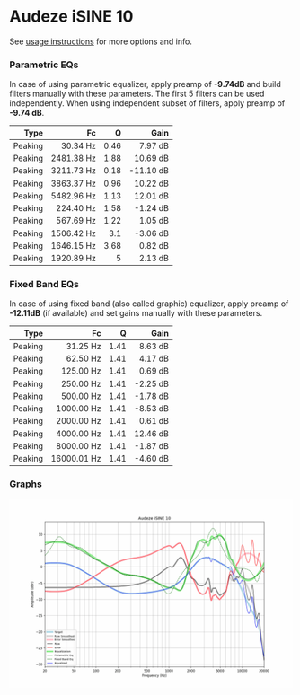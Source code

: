 # Audeze iSINE 10
See [usage instructions](https://github.com/jaakkopasanen/AutoEq#usage) for more options and info.

### Parametric EQs
In case of using parametric equalizer, apply preamp of **-9.74dB** and build filters manually
with these parameters. The first 5 filters can be used independently.
When using independent subset of filters, apply preamp of **-9.74 dB**.

| Type    | Fc         |    Q | Gain      |
|--------:|-----------:|-----:|----------:|
| Peaking | 30.34 Hz   | 0.46 | 7.97 dB   |
| Peaking | 2481.38 Hz | 1.88 | 10.69 dB  |
| Peaking | 3211.73 Hz | 0.18 | -11.10 dB |
| Peaking | 3863.37 Hz | 0.96 | 10.22 dB  |
| Peaking | 5482.96 Hz | 1.13 | 12.01 dB  |
| Peaking | 224.40 Hz  | 1.58 | -1.24 dB  |
| Peaking | 567.69 Hz  | 1.22 | 1.05 dB   |
| Peaking | 1506.42 Hz | 3.1  | -3.06 dB  |
| Peaking | 1646.15 Hz | 3.68 | 0.82 dB   |
| Peaking | 1920.89 Hz | 5    | 2.13 dB   |

### Fixed Band EQs
In case of using fixed band (also called graphic) equalizer, apply preamp of **-12.11dB**
(if available) and set gains manually with these parameters.

| Type    | Fc          |    Q | Gain     |
|--------:|------------:|-----:|---------:|
| Peaking | 31.25 Hz    | 1.41 | 8.63 dB  |
| Peaking | 62.50 Hz    | 1.41 | 4.17 dB  |
| Peaking | 125.00 Hz   | 1.41 | 0.69 dB  |
| Peaking | 250.00 Hz   | 1.41 | -2.25 dB |
| Peaking | 500.00 Hz   | 1.41 | -1.78 dB |
| Peaking | 1000.00 Hz  | 1.41 | -8.53 dB |
| Peaking | 2000.00 Hz  | 1.41 | 0.61 dB  |
| Peaking | 4000.00 Hz  | 1.41 | 12.46 dB |
| Peaking | 8000.00 Hz  | 1.41 | -1.87 dB |
| Peaking | 16000.01 Hz | 1.41 | -4.60 dB |

### Graphs
![](./Audeze%20iSINE%2010.png)